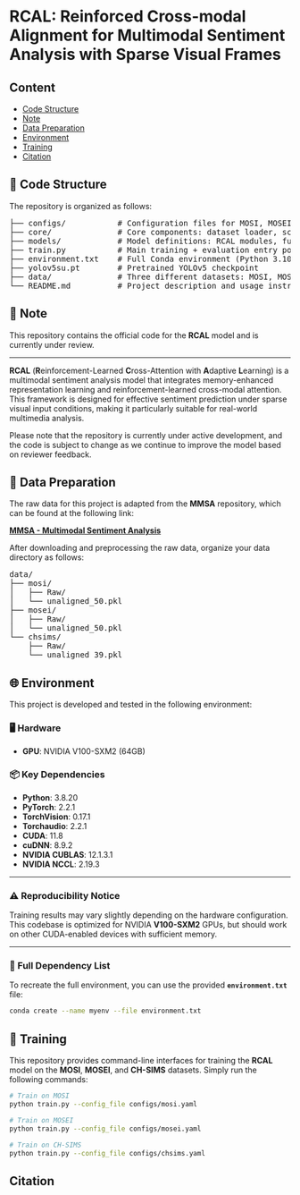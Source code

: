 # RCAL: Reinforced Cross-modal Alignment for Multimodal Sentiment Analysis with Sparse Visual Frames


## Content
- [Code Structure](#Code-structure)
- [Note](#Note)
- [Data Preparation](#Data-preparation)
- [Environment](#Environment)
- [Training](#Training)
- [Citation](#Citation)

## 📁 Code Structure
The repository is organized as follows:
<pre>
├── configs/           # Configuration files for MOSI, MOSEI, CH-SIMS
├── core/              # Core components: dataset loader, scheduler, losses, metrics, etc.
├── models/            # Model definitions: RCAL modules, fusion, gating mechanisms
├── train.py           # Main training + evaluation entry point
├── environment.txt    # Full Conda environment (Python 3.10 + PyTorch + CUDA)
├── yolov5su.pt        # Pretrained YOLOv5 checkpoint
├── data/              # Three different datasets: MOSI, MOSEI, CH-SIMS   
└── README.md          # Project description and usage instructions
</pre>


## 📌 Note

This repository contains the official code for the **RCAL** model and is currently under review.


---

**RCAL** (**R**einforcement-Learned **C**ross-Attention with **A**daptive **L**earning) is a multimodal sentiment analysis model that integrates memory-enhanced representation learning and reinforcement-learned cross-modal attention. This framework is designed for effective sentiment prediction under sparse visual input conditions, making it particularly suitable for real-world multimedia analysis.

Please note that the repository is currently under active development, and the code is subject to change as we continue to improve the model based on reviewer feedback.



## 📁 Data Preparation


The raw data for this project is adapted from the **MMSA** repository, which can be found at the following link:

**[MMSA - Multimodal Sentiment Analysis](https://github.com/thuiar/MMSA)**

After downloading and preprocessing the raw data, organize your data directory as follows:
<pre>
data/
├── mosi/
│   ├── Raw/
│   └── unaligned_50.pkl
├── mosei/
│   ├── Raw/
│   └── unaligned_50.pkl
└── chsims/
    ├── Raw/
    └── unaligned_39.pkl
</pre>

## 🌐 Environment

This project is developed and tested in the following environment:

### **🖥️ Hardware**
- **GPU**: NVIDIA V100-SXM2 (64GB)

### **📦 Key Dependencies**
- **Python**: 3.8.20  
- **PyTorch**: 2.2.1  
- **TorchVision**: 0.17.1  
- **Torchaudio**: 2.2.1  
- **CUDA**: 11.8  
- **cuDNN**: 8.9.2  
- **NVIDIA CUBLAS**: 12.1.3.1  
- **NVIDIA NCCL**: 2.19.3  

---

### **⚠️ Reproducibility Notice**
Training results may vary slightly depending on the hardware configuration. This codebase is optimized for NVIDIA **V100-SXM2** GPUs, but should work on other CUDA-enabled devices with sufficient memory.

---

### **🔗 Full Dependency List**
To recreate the full environment, you can use the provided **`environment.txt`** file:

```bash
conda create --name myenv --file environment.txt
```

## 🚀 Training

This repository provides command-line interfaces for training the **RCAL** model on the **MOSI**, **MOSEI**, and **CH-SIMS** datasets. Simply run the following commands:

```bash
# Train on MOSI
python train.py --config_file configs/mosi.yaml

# Train on MOSEI
python train.py --config_file configs/mosei.yaml

# Train on CH-SIMS
python train.py --config_file configs/chsims.yaml
```


## Citation
